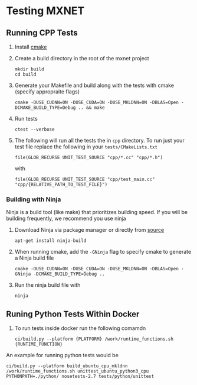 <!---
  Licensed to the Apache Software Foundation (ASF) under one
  or more contributor license agreements.  See the NOTICE file
  distributed with this work for additional information
  regarding copyright ownership.  The ASF licenses this file
  to you under the Apache License, Version 2.0 (the
  "License"); you may not use this file except in compliance
  with the License.  You may obtain a copy of the License at

    http://www.apache.org/licenses/LICENSE-2.0

  Unless required by applicable law or agreed to in writing,
  software distributed under the License is distributed on an
  "AS IS" BASIS, WITHOUT WARRANTIES OR CONDITIONS OF ANY
  KIND, either express or implied.  See the License for the
  specific language governing permissions and limitations
  under the License.
-->

# Testing MXNET

## Running CPP Tests

1. Install [cmake](https://cmake.org/install/)
1. Create a build directory in the root of the mxnet project
    ```
    mkdir build
    cd build
    ```
1. Generate your Makefile and build along with the tests with cmake (specify appropraite flags)
    ```
    cmake -DUSE_CUDNN=ON -DUSE_CUDA=ON -DUSE_MKLDNN=ON -DBLAS=Open -DCMAKE_BUILD_TYPE=Debug .. && make
    ```
1.  Run tests
    ```
    ctest --verbose
    ```

1. The following will run all the tests the in `cpp` directory. To run just your test file replace the following in your `tests/CMakeLists.txt`
    ```
    file(GLOB_RECURSE UNIT_TEST_SOURCE "cpp/*.cc" "cpp/*.h")
    ```
    with
    ```
    file(GLOB_RECURSE UNIT_TEST_SOURCE "cpp/test_main.cc" "cpp/{RELATIVE_PATH_TO_TEST_FILE}")
    ```

### Building with Ninja

Ninja is a build tool (like make) that prioritizes building speed. If you will be building frequently, we recommend you use ninja

1. Download Ninja via package manager or directly from [source](https://github.com/ninja-build/ninja)
    ```
    apt-get install ninja-build
    ```
1. When running cmake, add the `-GNinja` flag to specify cmake to generate a Ninja build file
    ```
    cmake -DUSE_CUDNN=ON -DUSE_CUDA=ON -DUSE_MKLDNN=ON -DBLAS=Open -GNinja -DCMAKE_BUILD_TYPE=Debug ..
    ```
1. Run the ninja build file with
    ```
    ninja
    ```
    
## Runing Python Tests Within Docker

1. To run tests inside docker run the following comamdn
    ```
    ci/build.py --platform {PLATFORM} /work/runtime_functions.sh {RUNTIME_FUNCTION}
    ```
An example for running python tests would be
```
ci/build.py --platform build_ubuntu_cpu_mkldnn /work/runtime_functions.sh unittest_ubuntu_python3_cpu PYTHONPATH=./python/ nosetests-2.7 tests/python/unittest
```




